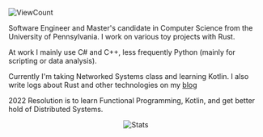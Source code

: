 ![ViewCount](https://views.whatilearened.today/views/github/bexxmodd/bexxmodd.svg?cache=remove)

Software Engineer and Master\'s candidate in Computer Science from the University of Pennsylvania. I work on various toy projects with Rust.

At work I mainly use C# and C++, less frequently Python (mainly for scripting or data analysis).

Currently I'm taking Networked Systems class and learning Kotlin. I also write logs about Rust and other technologies on my [blog](https://www.bexxmodd.com/logs)

2022 Resolution is to learn Functional Programming, Kotlin, and get better hold of Distributed Systems.


<p align="center">
  <img title="Stats" src="https://github-readme-stats.vercel.app/api?username=bexxmodd&show_icons=true&theme=synthwave"/>
</p>
